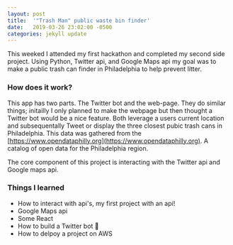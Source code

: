 ```yaml
---
layout: post
title:  '"Trash Man" public waste bin finder'
date:   2019-03-26 23:02:00 -0500
categories: jekyll update
---
```

This weeked I attended my first hackathon and completed my second side project. Using Python, Twitter api, and Google Maps api my goal was to make a public trash can finder in Philadelphia to help prevent litter.

### How does it work?

This app has two parts. The Twitter bot and the web-page. They do similar things; initailly I only planned to make the webpage but then thought a Twitter bot would be a nice feature. Both leverage a users current location and subsequentally Tweet or display the three closest pubic trash cans in Philadelphia. This data was gathered from the [https://www.opendataphilly.org](https://www.opendataphilly.org). A catalog of open data for the Philadelphia region.



The core component of this project is interacting with the Twitter api and Google maps api.





### Things I learned

- How to interact with api's, my first project with an api!
- Google Maps api
- Some React
- How to build a Twitter bot 🤖
- How to delpoy a project on AWS










